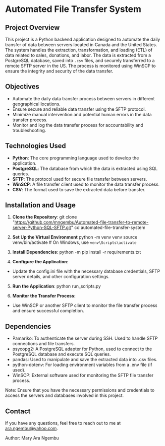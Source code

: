 # Automated File Transfer System

## Project Overview
This project is a Python backend application designed to automate the daily transfer of data between servers located in Canada and the United States. 
The system handles the extraction, transformation, and loading (ETL) of data related to sales, donations, and labor. The data is extracted from a PostgreSQL database, 
saved into `.csv` files, and securely transferred to a remote SFTP server in the US. The process is monitored using WinSCP to ensure the integrity and security of the data transfer.

## Objectives
- Automate the daily data transfer process between servers in different geographical locations.
- Ensure secure and reliable data transfer using the SFTP protocol.
- Minimize manual intervention and potential human errors in the data transfer process.
- Monitor and log the data transfer process for accountability and troubleshooting.

## Technologies Used
- **Python**: The core programming language used to develop the application.
- **PostgreSQL**: The database from which the data is extracted using SQL queries.
- **SFTP**: The protocol used for secure file transfer between servers.
- **WinSCP**: A file transfer client used to monitor the data transfer process.
- **CSV**: The format used to save the extracted data before transfer.

## Installation and Usage
1. **Clone the Repository**:
   git clone "https://github.com/mngembu/Automated-file-transfer-to-remote-server-Python-SQL-SFTP.git"
   cd automated-file-transfer-system

2. **Set Up the Virtual Environment** 
python -m venv venv
source venv/bin/activate  # On Windows, use `venv\Scripts\activate`

3. **Install Dependencies**:
python -m pip install -r requirements.txt

4. **Configure the Application**:
- Update the config.ini file with the necessary database credentials, SFTP server details, and other configuration settings.

5. **Run the Application**:
python run_scripts.py

6. **Monitor the Transfer Process**:
- Use WinSCP or another SFTP client to monitor the file transfer process and ensure successful completion.

## Dependencies
- Pamariko: To authenticate the server during SSH. Used to handle SFTP connections and file transfers.
- psycopg2: A PostgreSQL adapter for Python, used to connect to the PostgreSQL database and execute SQL queries.
- pandas: Used to manipulate and save the extracted data into .csv files.
- python-dotenv: For loading environment variables from a .env file (if used).
- WinSCP: External software used for monitoring the SFTP file transfer process.


Note:
Ensure that you have the necessary permissions and credentials to access the servers and databases involved in this project.


## Contact

If you have any questions, feel free to reach out to me at ara.ngembu@yahoo.com.

Author: Mary Ara Ngembu





   
